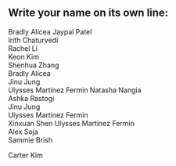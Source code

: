 ## Write your name on its own line:   
Bradly Alicea
Jaypal Patel    
Irith Chaturvedi   
Rachel Li    
Keon Kim    
Shenhua Zhang   
Bradly Alicea         
Jinu Jung    
Ulysses Martinez Fermin
Natasha Nangia    
Ashka Rastogi    
Jinu Jung      
Ulysses Martinez Fermin     
Xinxuan Shen
Ulysses Martinez Fermin    
Alex Soja    
Sammie Brish

Carter Kim
